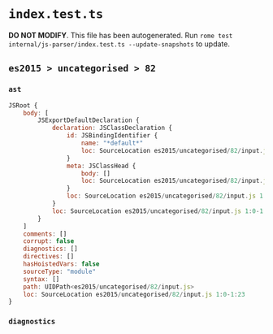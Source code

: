 # `index.test.ts`

**DO NOT MODIFY**. This file has been autogenerated. Run `rome test internal/js-parser/index.test.ts --update-snapshots` to update.

## `es2015 > uncategorised > 82`

### `ast`

```javascript
JSRoot {
	body: [
		JSExportDefaultDeclaration {
			declaration: JSClassDeclaration {
				id: JSBindingIdentifier {
					name: "*default*"
					loc: SourceLocation es2015/uncategorised/82/input.js 1:15-1:23
				}
				meta: JSClassHead {
					body: []
					loc: SourceLocation es2015/uncategorised/82/input.js 1:15-1:23
				}
				loc: SourceLocation es2015/uncategorised/82/input.js 1:15-1:23
			}
			loc: SourceLocation es2015/uncategorised/82/input.js 1:0-1:23
		}
	]
	comments: []
	corrupt: false
	diagnostics: []
	directives: []
	hasHoistedVars: false
	sourceType: "module"
	syntax: []
	path: UIDPath<es2015/uncategorised/82/input.js>
	loc: SourceLocation es2015/uncategorised/82/input.js 1:0-1:23
}
```

### `diagnostics`

```

```
